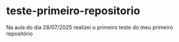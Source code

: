# teste-primeiro-repositorio
Na aula do dia 28/07/2025 realizei o primeiro teste do meu primeiro repositório 
